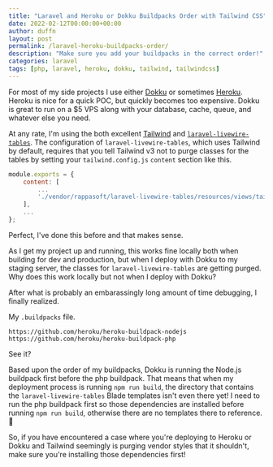 ```yaml
---
title: "Laravel and Heroku or Dokku Buildpacks Order with Tailwind CSS"
date: 2022-02-12T00:00:00+00:00
author: duffn
layout: post
permalink: /laravel-heroku-buildpacks-order/
description: "Make sure you add your buildpacks in the correct order!"
categories: laravel
tags: [php, laravel, heroku, dokku, tailwind, tailwindcss]
---
```


For most of my side projects I use either [Dokku](https://dokku.com/) or sometimes [Heroku](https://www.heroku.com/). Heroku is nice for a quick POC, but quickly becomes too expensive. Dokku is great to run on a $5 VPS along with your database, cache, queue, and whatever else you need.

At any rate, I'm using the both excellent [Tailwind](https://tailwindcss.com/) and [`laravel-livewire-tables`](https://github.com/rappasoft/laravel-livewire-tables). The configuration of `laravel-livewire-tables`, which uses Tailwind by default, requires that you tell Tailwind v3 not to purge classes for the tables by setting your `tailwind.config.js` `content` section like this.

```javascript
module.exports = {
    content: [
        ...
        './vendor/rappasoft/laravel-livewire-tables/resources/views/tailwind/**/*.blade.php',
    ],
    ...
};
```

Perfect, I've done this before and that makes sense.

As I get my project up and running, this works fine locally both when building for dev and production, but when I deploy with Dokku to my staging server, the classes for `laravel-livewire-tables` are getting purged. Why does this work locally but not when I deploy with Dokku?

After what is probably an embarassingly long amount of time debugging, I finally realized.

My `.buildpacks` file.

```
https://github.com/heroku/heroku-buildpack-nodejs
https://github.com/heroku/heroku-buildpack-php
```

See it?

Based upon the order of my buildpacks, Dokku is running the Node.js buildpack first before the php buildpack. That means that when my deployment process is running `npm run build`, the directory that contains the `laravel-livewire-tables` Blade templates isn't even there yet! I need to run the php buildpack first so those dependencies are installed before running `npm run build`, otherwise there are no templates there to reference. 🤦

So, if you have encountered a case where you're deploying to Heroku or Dokku and Tailwind seemingly is purging vendor styles that it shouldn't, make sure you're installing those dependencies first!
